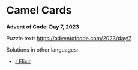 # Camel Cards

**Advent of Code: Day 7, 2023**

Puzzle text: <https://adventofcode.com/2023/day/7>

Solutions in other languages:

- [💧 Elixir](../../../elixir/lib/2023/07_camel_cards/README.md)
